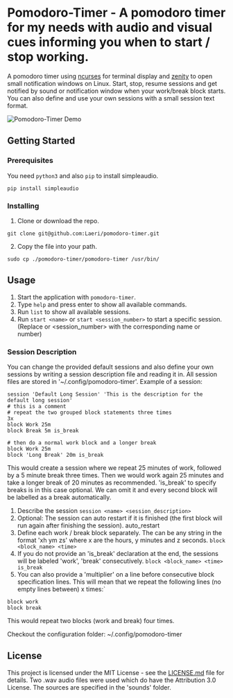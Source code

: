 # Pomodoro-Timer - A pomodoro timer for my needs with audio and visual cues informing you when to start / stop working.

A pomodoro timer using [ncurses](https://www.gnu.org/software/ncurses/ncurses-intro.html) for terminal display and [zenity](https://en.wikipedia.org/wiki/Zenity) to open small notification windows on Linux.
Start, stop, resume sessions and get notified by sound or notification window when your work/break block starts.
You can also define and use your own sessions with a small session text format.

![Pomodoro-Timer Demo](examples/pomodoro_timer.gif)

## Getting Started

### Prerequisites
You need `python3` and also `pip` to install simpleaudio.

`pip install simpleaudio`

### Installing

1. Clone or download the repo.

`git clone git@github.com:Laeri/pomodoro-timer.git`

2. Copy the file into your path.

`sudo cp ./pomodoro-timer/pomodoro-timer /usr/bin/`


## Usage
1. Start the application with `pomodoro-timer`.
2. Type `help` and press enter to show all available commands.
3. Run `list`  to show all available sessions.
4. Run  `start <name>` or `start <session_number>` to start a specific session.
   (Replace <name> or <session_number> with the corresponding name or number)

### Session Description 
You can change the provided default sessions and also define your own sessions
by writing a session description file and reading it in. All session files are
stored in '~/.config/pomodoro-timer'. 
Example of a session:
```
session 'Default Long Session' 'This is the description for the default long session'
# this is a comment
# repeat the two grouped block statements three times
3x
block Work 25m
block Break 5m is_break

# then do a normal work block and a longer break
block Work 25m
block 'Long Break' 20m is_break
```

This would create a session where we repeat 25 minutes of work, followed by a 5 minute break three times.
Then we would work again 25 minutes and take a longer break of 20 minutes as recommended.
'is_break' to specify breaks is in this case optional. We can omit it and every second block will
be labelled as a break automatically.

1. Describe the session
`session <name> <session_description>`
2. Optional: The session can auto restart if it is finished (the first block will run
again after finishing the session).
auto_restart
3. Define each work / break block separately. The <time> can be any string in the format 'xh ym zs' where x are the hours, y minutes and z seconds.
`block <block_name> <time>`
4. If you do not provide an 'is_break' declaration at the end, the sessions will be labeled
'work', 'break' consecutively.
`block <block_name> <time> is_break`
5. You can also provide a 'multiplier' on a line before consecutive block specification lines.
   This will mean that we repeat the following lines (no empty lines between) x times:`
```4x
block work
block break
```
This would repeat two blocks (work and break) four times.

Checkout the configuration folder:
~/.config/pomodoro-timer


## License
This project is licensed under the MIT License - see the [LICENSE.md](LICENSE.md) file
for details.
Two .wav audio files were used which do have the Attribution 3.0 License.
The sources are specified in the 'sounds' folder.
